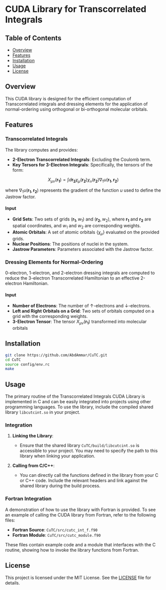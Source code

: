 # CUDA Library for Transcorrelated Integrals 

## Table of Contents

- [Overview](#overview)
- [Features](#features)
- [Installation](#installation)
- [Usage](#usage)
- [License](#license)

## Overview

This CUDA library is designed for the efficient computation of Transcorrelated integrals and dressing elements for the application of normal-ordering using orthogonal or bi-orthogonal molecular orbitals.


## Features

### Transcorrelated Integrals

The library computes and provides:
- **2-Electron Transcorrelated Integrals**: Excluding the Coulomb term.
- **Key Tersors for 3-Electron Integrals**: Specifically, the tensors of the form:

$$
X_{\mu \nu}(\mathbf{r_1}) = \int d \mathbf{r_2} \chi_\mu(\mathbf{r_2}) \chi_\nu(\mathbf{r_2}) \nabla_1 u(\mathbf{r_1}, \mathbf{r_2})
$$
  
  where $\nabla_1 u(\mathbf{r_1}, \mathbf{r_2})$ represents the gradient of the function $u$ used to define the Jastrow factor.

#### Input

- **Grid Sets**: Two sets of grids $(\mathbf{r_1}, w_1)$ and $(\mathbf{r_2}, w_2)$, where $\mathbf{r_1}$ and $\mathbf{r_2}$ are spatial coordinates, and $w_1$ and $w_2$ are corresponding weights.
- **Atomic Orbitals**: A set of atomic orbitals $\{\chi_\mu\}$ evaluated on the provided grids.
- **Nuclear Positions**: The positions of nuclei in the system.
- **Jastrow Parameters**: Parameters associated with the Jastrow factor.


### Dressing Elements for Normal-Ordering

0-electron, 1-electron, and 2-electron dressing integrals are computed to reduce the 3-electron Transcorrelated Hamiltonian to an effective 2-electron Hamiltonian.

#### Input

- **Number of Electrons**: The number of $\uparrow$-electrons and $\downarrow$-electrons.
- **Left and Right Orbitals on a Grid**: Two sets of orbitals computed on a grid with the corresponding weights.
- **3-Electron Tensor**: The tensor $X_{\mu \nu}(\mathbf{r_1})$ transformed into molecular orbitals


## Installation

```bash
git clone https://github.com/AbdAmmar/CuTC.git
cd CuTC
source config/env.rc
make
```

## Usage

The primary routine of the Transcorrelated Integrals CUDA Library is implemented in C and can be easily integrated into projects using other programming languages. 
To use the library, include the compiled shared library `libcutcint.so` in your project.

### Integration

1. **Linking the Library**:
   - Ensure that the shared library `CuTC/build/libcutcint.so` is accessible to your project. You may need to specify the path to this library when linking your application.

2. **Calling from C/C++**:
   - You can directly call the functions defined in the library from your C or C++ code. Include the relevant headers and link against the shared library during the build process.

### Fortran Integration

A demonstration of how to use the library with Fortran is provided. To see an example of calling the CUDA library from Fortran, refer to the following files:
- **Fortran Source**: `CuTC/src/cutc_int_f.f90`
- **Fortran Module**: `CuTC/src/cutc_module.f90`

These files contain example code and a module that interfaces with the C routine, showing how to invoke the library functions from Fortran.


## License

This project is licensed under the MIT License. See the [LICENSE](LICENSE) file for details.


